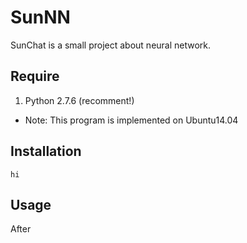 <!---
layout: intro
title: SunNN
-->

# SunNN 

SunChat is a small project about neural network.

## Require
1. Python 2.7.6 (recomment!)

* Note: This program is implemented on Ubuntu14.04

## Installation
```
hi
```

## Usage

After 
